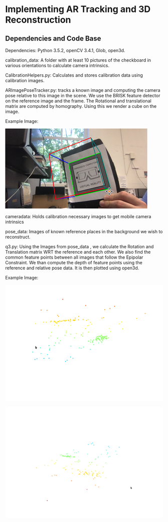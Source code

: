 # Implementing AR Tracking and 3D Reconstruction

## Dependencies and Code Base

Dependencies: Python 3.5.2, openCV 3.4.1, Glob, open3d.

calibration_data: A folder with at least 10 pictures of the checkboard in various orientations to calculate camera intrinsics.

CalibrationHelpers.py: Calculates and stores calibration data using calibration images.

ARImagePoseTracker.py: tracks a known image and computing the camera pose relative to this image in the scene. We use the BRISK feature detector on the reference image and the frame. The Rotational and translational matrix are computed by homography. Using this we render a cube on the image.

Example Image:

![AR Render](/images/ARRender.png)

cameradata: Holds calibration necessary images to get mobile camera intrinsics

pose_data: Images of known reference places in the background we wish to reconstruct.

q3.py: Using the Images from pose_data , we calculate the Rotation and Translation matrix WRT the reference and each other. We also find the common feature points between all images that follow the Epipolar Constraint. We than compute the depth of feature points using the reference and relative pose data. It is then plotted using open3d.

Example Image:

![3d point1](/images/3D1.png)

![3d point2](/images/3D2.png)
